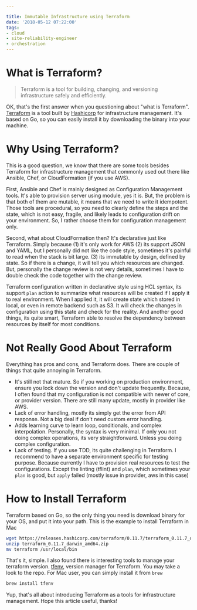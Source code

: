 ```yaml
---

title: Immutable Infrastructure using Terraform 
date: '2018-05-12 07:22:00'
tags:
- cloud
- site-reliability-engineer
- orchestration
---
```


# What is Terraform?
> Terraform is a tool for building, changing, and versioning infrastructure safely and efficiently. 

OK, that's the first answer when you questioning about "what is Terraform".
[Terraform](https://terraform.io) is a tool built by [Hashicorp](https://www.hashicorp.com/) for 
infrastructure management. It's based on Go, so you can easily install it by downloading
the binary into your machine.

# Why Using Terraform?
This is a good question, we know that there are some tools besides Terraform
for infrastructure management that commonly used out there like Ansible, Chef, or CloudFormation (if you use AWS).

First, Ansible and Chef is mainly designed as Configuration Management tools.
It's able to provision server using module, yes it is. But, the problem is that both of them are
mutable, it means that we need to write it idempotent. Those tools are procedural, so you need to clearly
define the steps and the state, which is not easy, fragile, and likely leads to configuration drift on your environment.
So, I rather choose them for configuration management only.

Second, what about CloudFormation then? It's declarative just like Terraform. Simply because (1) it's
only work for AWS (2) its support JSON and YAML, but I personally did not like the code style, sometimes it's painful
to read when the stack is bit large. (3) its immutable by design, defined by state. So if there is a change, it will
tell you which resources are changed. But, personally the change review is not very details, sometimes I have to double
check the code together with the change review.

Terraform configuration written in declarative style using HCL syntax, its support `plan` action to summarize what
resources will be created if I apply it to real environment. When I applied it, it will create state which stored in
local, or even in remote backend such as S3. It will check the changes in configuration using this state and check for
the reality. And another good things, its quite smart, Terraform able to resolve the dependency between resources by
itself for most conditions.

# Not Really Good About Terraform
Everything has pros and cons, and Terraform does. There are couple of things that quite annoying in Terraform.

- It's still not that mature. So if you working on production environment, ensure you lock down the version and don't
update frequently. Because, I often found that my configuration is not compatible with newer of core, or provider 
version. There are still many update, mostly in provider like AWS.
- Lack of error handling, mostly its simply get the error from API response. Not a big deal if don't need custom error
handling.
- Adds learning curve to learn loop, conditionals, and complex interpolation. Personally, the syntax is very minimal.
If only you not doing complex operations, its very straightforward. Unless you doing complex configuration.
- Lack of testing. If you use TDD, its quite challenging in Terraform. I recommend to have a separate environment
specific for testing purpose. Because currently I have to provision real resources to test the configurations. Except 
the linting (tflint) and `plan`, which sometimes your `plan` is good, but `apply` failed (mostly issue in provider, aws
in this case)

# How to Install Terraform
Terraform based on Go, so the only thing you need is download binary for your OS, and put it into your path. This is
the example to install Terraform in Mac

```bash
wget https://releases.hashicorp.com/terraform/0.11.7/terraform_0.11.7_darwin_amd64.zip
unzip terraform_0.11.7_darwin_amd64.zip
mv terraform /usr/local/bin
```

That's it, simple. I also found there is interesting tools to manage your terraform version.
[tfenv](https://github.com/kamatama41/tfenv), version manager for Terraform. You may take a look to the repo.
For Mac user, you can simply install it from `brew`
```bash
brew install tfenv
```

Yup, that's all about introducing Terraform as a tools for infrastructure management. Hope this article useful, thanks!
